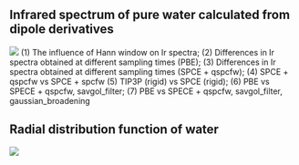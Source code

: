 


## Infrared spectrum of pure water calculated from dipole derivatives
![](./example/Ir/Ir.png)
(1) The influence of Hann window on Ir spectra; (2) Differences in Ir spectra obtained at different sampling times (PBE); (3) Differences in Ir spectra obtained at different sampling times (SPCE + qspcfw); (4) SPCE + qspcfw vs SPCE + spcfw (5) TIP3P (rigid) vs SPCE (rigid); (6) PBE vs SPECE + qspcfw, savgol_filter; (7) PBE vs SPECE + qspcfw, savgol_filter, gaussian_broadening

## Radial distribution function of water
![](./example/gr/gr.png)